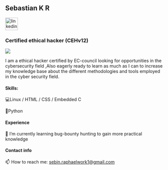 ##  Sebastian K R                                      
[<img src='https://github.com/SebastianRaphael/SebastianRaphael/blob/main/linkin%20icon.png' alt='linkedin' height='40'>](https://www.linkedin.com/in/sebastian-k-r-b289527a/)  
### Certified ethical hacker (CEHv12)
![](https://github.com/SebastianRaphael/SebastianRaphael/blob/main/EC-Council-CEH-v12-Download.jpg)


I am a ethical hacker certified by EC-council looking for opportunities in the cybersecurity field ,Also eagerly ready to learn as much as I can to increase my knowledge base about the different methodologies and tools employed in the cyber security field.

#### Skills: 
 💻Linux / HTML / CSS / Embedded C
 
 🐍Python  

#### Experience

 🌱 I’m currently learning bug-bounty hunting to gain more practical knowledge 
 
#### Contact info
 
 📫 How to reach me:  sebin.raphaelwork1@gmail.com 




